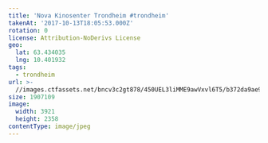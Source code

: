 ```yaml
---
title: 'Nova Kinosenter Trondheim #trondheim'
takenAt: '2017-10-13T18:05:53.000Z'
rotation: 0
license: Attribution-NoDerivs License
geo:
  lat: 63.434035
  lng: 10.401932
tags:
  - trondheim
url: >-
  //images.ctfassets.net/bncv3c2gt878/450UEL3liMME9awVxvl6T5/b372da9ae9f31f5343bb6f10367b0760/nova-kinosenter-trondheim-trondheim_37677053951_o
size: 1907109
image:
  width: 3921
  height: 2358
contentType: image/jpeg
---
```


